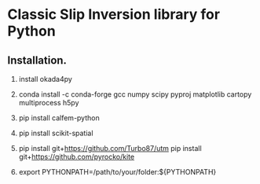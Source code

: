 # Classic Slip Inversion library for Python

## Installation.

1. install okada4py

2. conda install -c conda-forge gcc numpy scipy pyproj matplotlib cartopy multiprocess h5py

3. pip install calfem-python

4. pip install scikit-spatial

5. pip install git+https://github.com/Turbo87/utm
   pip install git+https://github.com/pyrocko/kite

6. export PYTHONPATH=/path/to/your/folder:${PYTHONPATH}

